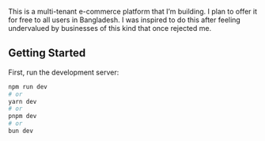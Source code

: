 This is a multi-tenant e-commerce platform that I’m building. I plan to offer it for free to all users in Bangladesh. I was inspired to do this after feeling undervalued by businesses of this kind that once rejected me.

## Getting Started

First, run the development server:

```bash
npm run dev
# or
yarn dev
# or
pnpm dev
# or
bun dev
```
